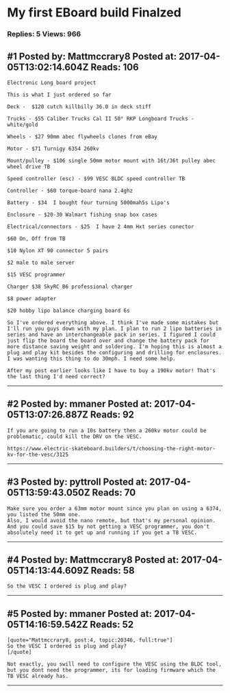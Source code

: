 # My first EBoard build Finalzed

### Replies: 5 Views: 966

## \#1 Posted by: Mattmccrary8 Posted at: 2017-04-05T13:02:14.604Z Reads: 106

```
Electronic Long board project 

This is what I just ordered so far 

Deck -  $120 cutch killbilly 36.0 in deck stiff

Trucks - $55 Caliber Trucks Cal II 50° RKP Longboard Trucks - white/gold

Wheels - $27 90mm abec flywheels clones from eBay 

Motor - $71 Turnigy 6354 260kv 

Mount/pulley - $106 single 50mm motor mount with 16t/36t pulley abec wheel drive TB

Speed controller (esc) - $99 VESC BLDC speed controller TB

Controller - $60 torque-board nana 2.4ghz 

Battery - $34  I bought four turning 5000mah5s Lipo's

Enclosure - $20-30 Walmart fishing snap box cases 

Electrical/connectors - $25  I have 2 4mm Hxt series conector 

$60 On, Off from TB 

$10 Nylon XT 90 connector 5 pairs

$2 male to male server 

$15 VESC programmer 

Charger $38 SkyRC B6 professional charger 

$8 power adapter 

$20 hobby lipo balance charging board 6s 

So I've ordered everything above. I think I've made some mistakes but I'll run you guys down with my plan. I plan to run 2 lipo batteries in series and have an interchangeable pack in series. I figured I could just flip the board the board over and change the battery pack for more distance saving weight and soldering. I'm hoping this is almost a plug and play kit besides the configuring and drilling for enclosures. I was wanting this thing to do 30mph. I need some help. 

After my post earlier looks like I have to buy a 190kv motor! That's the last thing I'd need correct?
```

---
## \#2 Posted by: mmaner Posted at: 2017-04-05T13:07:26.887Z Reads: 92

```
If you are going to run a 10s battery then a 260kv motor could be problematic, could kill the DRV on the VESC.

https://www.electric-skateboard.builders/t/choosing-the-right-motor-kv-for-the-vesc/3125
```

---
## \#3 Posted by: pyttroll Posted at: 2017-04-05T13:59:43.050Z Reads: 70

```
Make sure you order a 63mm motor mount since you plan on using a 6374, you listed the 50mm one.
Also, I would avoid the nano remote, but that's my personal opinion.
And you could save $15 by not getting a VESC programmer, you don't absolutely need it to get up and running if you get a TB VESC.
```

---
## \#4 Posted by: Mattmccrary8 Posted at: 2017-04-05T14:13:44.609Z Reads: 58

```
So the VESC I ordered is plug and play?
```

---
## \#5 Posted by: mmaner Posted at: 2017-04-05T14:16:59.542Z Reads: 52

```
[quote="Mattmccrary8, post:4, topic:20346, full:true"]
So the VESC I ordered is plug and play?
[/quote]

Not exactly, you swill need to configure the VESC using the BLDC tool, but you dont need the programmer, its for loading firmware which the TB VESC already has.
```

---

